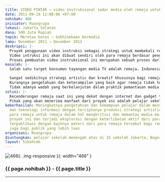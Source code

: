 ```yaml
---
title: VIDEO PINTAR – video instruksional sadar media oleh remaja untuk remaja
date: 2011-09-16 11:08:00 +07:00
nohibah: 466
inisiator: Ruangrupa
lokasi: Jakarta Selatan
dana: 500 Juta Rupiah
topik: Meretas batas – kebhinekaan bermedia
lama: Desember 2011 – Desember 2012
deskripsi: |-
  Proyek penggunaan video instruksi sebagai strategi untuk membekali remaja untuk mampu memantau, mengkritisi, dan menyaring mainstream media.
  Video intruksi ini akan dibuat sendiri oleh para remaja berdasar pengalaman dan pengamatan mereka, lalu disebarkan secara viral melalui platform internet. Proyek ini akan fokus pada 3 mainstream media dan teknologi yang begitu banyak dikonsumsi oleh remaja yaitu TV, internet dan games.
  Proses pembuatan video instruksional ini merupakan sebuah proses dari remaja dan untuk remaja, dengan tujuan menempatkan remaja sebagai subjek/pelaku utama dari proses pemantauan dan sadar media. Proyek ini akan menggabungkan kerja of off-line (workshop, festival) dan online (video-sharing website) yang berkelanjutan. Dengan melibatkan remaja dalam proses kreatif dan sebagai peserta aktif diharapkan juga pesan akan lebih tersampaikan dengan bahasa yang sesuai bagi remaja. Ini juga akan mengembangkan daya kritis dan kreatif remaja terhadap media mainstream melalui proses artistik pembuatan video.
masalah: |-
  Salah satu target konsumen tayangan media TV adalah remaja. Indonesia menjadi peringkat kelima sebagai masyarakat yang menghabiskan waktu untuk menonton tayangan TV berbasis Sinetron, gosip, dan reality show dengan menghabiskan 5-6 jam per-hari. Video games kian menjamur dan mudah untuk didapatkan bagi remaja. Namun kebanyakan dari video games ini bermuatan kekerasan, pornografi dan perjudian. Bahkan banyak video games online tidak membatasi umur pengguna. Internet adalah jalur termudah bagi siapapun untuk mendapatkan informasi , terutama bagi remaja. Internet menjadi sumber rujukan dan informasi. Dibutuhkan pengetahuan dan keterampilan yang baik dalam menerima arus informasi dan penggunaannya.

  Sangat sedikitnya strategi artistic dan kreatif khususnya bagi remaja dalam usaha memantau, dan mengkritisi media mainstream (TV, Internet, Games)
  Kurangnya pengetahuan dan keterampilan yang baik agar remaja tidak terjebak menjadi konsumen yang pasif dan tidak kritis.
  Tidak adanya wadah yang berkelanjutan dalam praktik pemantauan media dan peningkatan kesadaran menyikapi media khususnya bagi remaja
solusi: |-
  Kecenderungan remaja saat ini yang dekat dengan internet dan gadget teknologi informasi menjadi pendekatan yang penting dalam proyek ini. Membekali remaja dengan penguasaan pembuatan video instruksi dengan fokus menyikapi media dengan baik dan bermanfaat. Pembekalan yang komprehensif dan menyesuaikan dengan ketertarikan, pengamatan, pengalaman serta eksplorasi artistic dari para remaja. Memberikan pengetahuan serta pelibatan aktif remaja sebagai pelaku dalam proyek ini yang akan meningkatkan kemampuan artistik dan kesadaran kritis terhadap media. Menjadi wadah yang berkelanjutan dengan merancang sebuah situs yang akan digunakan sebagai portal informasi yang dapat menjadi referensi, komunikasi dan media literacy bagi remaja. Strategi untuk ini akan didukung publikasi dan komunikasi dari mitra media yang selama ini telah bekerja sama dengan ruangrupa dalam kegiatan-kegiatan yang sedang dan telah berlangsung.
  Pihak yang akan menerima manfaat dari proyek ini adalah pelajar sekolah menengah atas di 15 sekolah Jakarta, Bogor, Tangerang, dan Bekasi.
keberhasilan: Meningkatnya pengetahuan dan kemampuan pelajar dalam menyikapi media
  dan teknologi informasi dengan terciptanya produksi strategi artistic baru dari
  para remaja untuk remaja dalam hal mengkritisi dan memantau media mainstream, berlanjutnya
  proyek ini dan terjadi eksplorasi dengan keterlibatan aktif dari para pelajar, dan
  terpublikasi dengan baiknya materi dari para remaja tersebut bagi remaja lain dan
  juga bagi publik yang lebih luas
organisasi: Ruangrupa
diuntungkan: pelajar sekolah menengah atas di 15 sekolah Jakarta, Bogor, Tangerang, dan Bekasi 
layout: hibahcmb
---
```


![466](/static/img/hibahcmb/466.png){: .img-responsive }{: width="466" }

### {{ page.nohibah }} - {{ page.title }}

---
